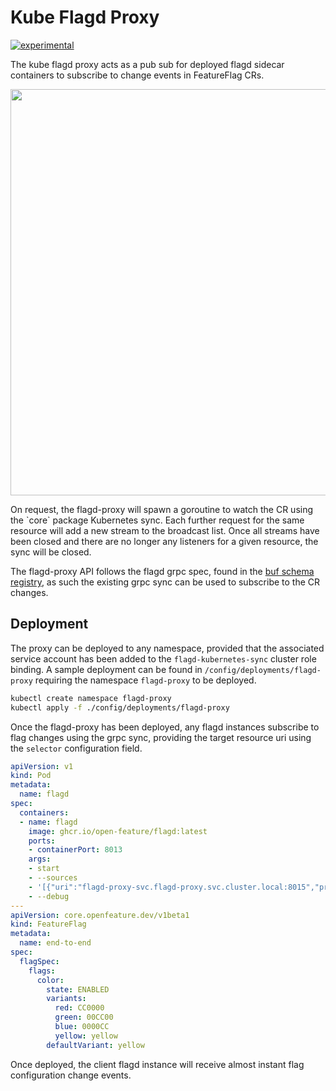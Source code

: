 # Kube Flagd Proxy  

[![experimental](http://badges.github.io/stability-badges/dist/experimental.svg)](http://github.com/badges/stability-badges)

The kube flagd proxy acts as a pub sub for deployed flagd sidecar containers to subscribe to change events in FeatureFlag CRs.
<!-- markdownlint-disable MD033 -->
<p align="center">
    <img src="../images/flagd-proxy.png" width="650">
</p>
<!-- markdownlint-enable MD033 -->
On request, the flagd-proxy will spawn a goroutine to watch the CR using the `core` package Kubernetes sync. Each further request for the same resource will add a new stream to the broadcast list. Once all streams have been closed and there are no longer any listeners for a given resource, the sync will be closed.  

The flagd-proxy API follows the flagd grpc spec, found in the [buf schema registry](https://buf.build/open-feature/flagd), as such the existing grpc sync can be used to subscribe to the CR changes.

## Deployment

The proxy can be deployed to any namespace, provided that the associated service account has been added to the `flagd-kubernetes-sync` cluster role binding. A sample deployment can be found in `/config/deployments/flagd-proxy` requiring the namespace `flagd-proxy` to be deployed.

```sh
kubectl create namespace flagd-proxy
kubectl apply -f ./config/deployments/flagd-proxy
```

Once the flagd-proxy has been deployed, any flagd instances subscribe to flag changes using the grpc sync, providing the target resource uri using the `selector` configuration field.

```yaml
apiVersion: v1
kind: Pod
metadata:
  name: flagd
spec:
  containers:
  - name: flagd
    image: ghcr.io/open-feature/flagd:latest
    ports:
    - containerPort: 8013
    args:
    - start
    - --sources
    - '[{"uri":"flagd-proxy-svc.flagd-proxy.svc.cluster.local:8015","provider":"grpc","selector":"core.openfeature.dev/NAMESPACE/NAME"}]'
    - --debug
---
apiVersion: core.openfeature.dev/v1beta1
kind: FeatureFlag
metadata:
  name: end-to-end
spec:
  flagSpec:
    flags:
      color:
        state: ENABLED
        variants:
          red: CC0000
          green: 00CC00
          blue: 0000CC
          yellow: yellow
        defaultVariant: yellow
```

Once deployed, the client flagd instance will receive almost instant flag configuration change events.
